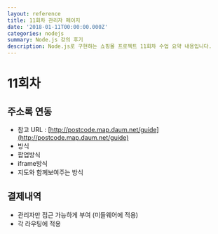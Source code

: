 ```yaml
---
layout: reference
title: 11회차 관리자 페이지
date: '2018-01-11T00:00:00.000Z'
categories: nodejs
summary: Node.js 강의 후기
description: Node.js로 구현하는 쇼핑몰 프로젝트 11회차 수업 요약 내용입니다.
---
```


# 11회차

## 주소록 연동

* 참고 URL : [http://postcode.map.daum.net/guide](http://postcode.map.daum.net/guide)
* 방식
* 팝업방식
* iframe방식
* 지도와 함께보여주는 방식

## 결제내역

* 관리자만 접근 가능하게 부여 \(미들웨어에 적용\)
* 각 라우팅에 적용

